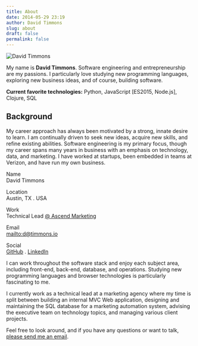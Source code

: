 ```yaml
---
title: About
date: 2014-05-29 23:19
author: David Timmons
slug: about
draft: false
permalink: false
---
```


![David Timmons][1]

My name is **David Timmons**. Software engineering and entrepreneurship
are my passions. I particularly love studying new programming languages,
exploring new business ideas, and of course, building software.

**Current favorite technologies:**
Python, JavaScript \[ES2015, Node.js\], Clojure, SQL

## Background

My career approach has always been motivated by a strong, innate desire
to learn. I am continually driven to seek new ideas, acquire new skills,
and refine existing abilities. Software engineering is my primary focus,
though my career spans many years in business with an emphasis on
technology, data, and marketing. I have worked at startups, been
embedded in teams at Verizon, and have run my own business.

<span class="about-bio">
  Name<br />
  David Timmons

  Location<br />
  Austin, TX . USA

  Work<br />
  Technical Lead [@ Ascend Marketing][2]

  Email<br />
  <mailto:d@timmons.io>

  Social<br />
  [GitHub][] . [LinkedIn][]
</span>

I can work throughout the software stack and enjoy each subject area,
including front-end, back-end, database, and operations. Studying new
programming languages and browser technologies is particularly
fascinating to me.

I currently work as a technical lead at a marketing agency where my time
is split between building an internal MVC Web application, designing and
maintaining the SQL database for a marketing automation system, advising
the executive team on technology topics, and managing various client
projects.

Feel free to look around, and if you have any questions or want to talk,
[please send me an email][3].


[1]: {{imagePath}}2014/05/david-timmons.jpg
  "That's me, David Timmons."

[2]: http://www.ascend.marketing/#welcome
  "Click here to visit the Ascend Marketing website."

[3]: mailto:d@timmons.io
  "Click here to email me."

[GitHub]: https://github.com/davidtimmons
  "Click here to visit my GitHub profile."

[LinkedIn]: https://www.linkedin.com/in/davidtimmons
  "Click here to visit my LinkedIn profile."
